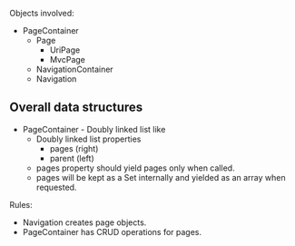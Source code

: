 Objects involved:
- PageContainer
  - Page
    - UriPage
    - MvcPage
  - NavigationContainer
  - Navigation

## Overall data structures
- PageContainer - Doubly linked list like
    - Doubly linked list properties
        - pages (right)
        - parent (left)
    - pages property should yield pages only when called.
    - pages will be kept as a Set internally and yielded as 
    an array when requested.


Rules:
- Navigation creates page objects.
- PageContainer has CRUD operations for pages.

